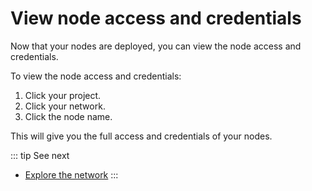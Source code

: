 # View node access and credentials

Now that your nodes are deployed, you can view the node access and credentials.

To view the node access and credentials:

1. Click your project.
1. Click your network.
1. Click the node name.

This will give you the full access and credentials of your nodes.

::: tip See next
* [Explore the network](/quickstart/explore-the-network)
:::